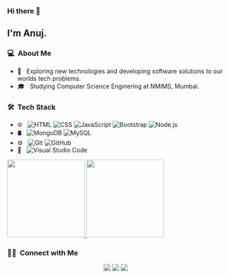 ### Hi there 👋

<h2>I'm Anuj.</h2>

<h3> 💻 &nbsp;About Me </h3>

- 🤔 &nbsp; Exploring new technologies and developing software solutions to our worlds tech problems.
- 🎓 &nbsp; Studying Computer Science Enginering at NMIMS, Mumbai.


<h3> 🛠 &nbsp;Tech Stack</h3>

- 🌐 &nbsp;
  ![HTML](https://img.shields.io/badge/-HTML-333333?style=flat&logo=HTML5)
  ![CSS](https://img.shields.io/badge/-CSS-333333?style=flat&logo=CSS3&logoColor=1572B6)
  ![JavaScript](https://img.shields.io/badge/-JavaScript-333333?style=flat&logo=javascript)
  ![Bootstrap](https://img.shields.io/badge/-Bootstrap-333333?style=flat&logo=bootstrap&logoColor=563D7C)
  ![Node.js](https://img.shields.io/badge/-Node.js-333333?style=flat&logo=node.js)
- 🛢 &nbsp;
  ![MongoDB](https://img.shields.io/badge/-MongoDB-333333?style=flat&logo=mongodb)
  ![MySQL](https://img.shields.io/badge/-MySQL-333333?style=flat&logo=mysql)
- ⚙️ &nbsp;
  ![Git](https://img.shields.io/badge/-Git-333333?style=flat&logo=git)
  ![GitHub](https://img.shields.io/badge/-GitHub-333333?style=flat&logo=github)
- 🔧 &nbsp;
  ![Visual Studio Code](https://img.shields.io/badge/-Visual%20Studio%20Code-333333?style=flat&logo=visual-studio-code&logoColor=007ACC)


<p>
<a href="https://github.com/AVS1508">
  <img height="180em" src="https://github-readme-stats.vercel.app/api?username=nuje98&show_icons=true&theme=radical" />
  <img height="180em" src="https://github-readme-stats-eight-theta.vercel.app/api/top-langs/?username=nuje98&theme=radical&layout=compact&exclude_lang=java+r" />
</a>
</p>


<h3> 🤝🏻 &nbsp;Connect with Me </h3>

<p align="center">
<a href="http://anujjhamb.herokuapp.com/"><img src="https://img.shields.io/badge/-Anuj Jhamb-3423A6?style=flat-square&logo=Google-Chrome&logoColor=white"/></a>
<a href="https://www.linkedin.com/in/anuj-jhamb/"><img src="https://img.shields.io/badge/-Anuj%20Jhamb-0077B5?style=flat-square&logo=Linkedin&logoColor=white"/></a>
<a href="mailto:anuj.jhamb23@gamil.com"><img src="https://img.shields.io/badge/-anuj.jhamb23@gamil.com-D14836?style=flat-square&logo=Gmail&logoColor=white"/></a>

